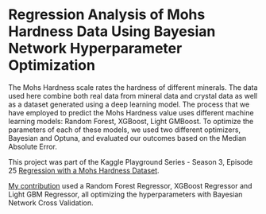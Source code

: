 # Regression Analysis of Mohs Hardness Data Using Bayesian Network Hyperparameter Optimization

The Mohs Hardness scale rates the hardness of different minerals. The data used here combine both real data from mineral data and crystal data as well as a dataset generated using a deep learning model. The process that we have employed to predict the Mohs Hardness value uses different machine learning models: Random Forest, XGBoost, Light GMBoost. To optimize the parameters of each of these models, we used two different optimizers, Bayesian and Optuna, and evaluated our outcomes based on the Median Absolute Error.  

This project was part of the Kaggle Playground Series - Season 3, Episode 25 [Regression with a Mohs Hardness Dataset](https://www.kaggle.com/competitions/playground-series-s3e25). 

[My contribution](https://www.kaggle.com/code/freshoats/mohs-regression-with-random-forest-and-bayes-opt) used a Random Forest Regressor, XGBoost Regressor and Light GBM Regressor, all optimizing the hyperparameters with Bayesian Network Cross Validation. 